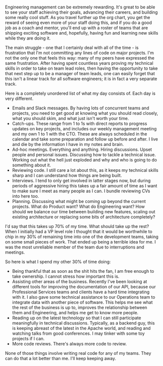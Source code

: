 Engineering management can be extremely rewarding. It's great to be able to see your staff achieving their goals, advancing their careers, and building some really cool stuff. As you travel further up the org chart, you get the reward of seeing even more of your staff doing this, and if you do a good job as a coach and mentor, you'll end up with a roster of teams that are shipping exciting software and, hopefully, having fun and learning new skills while they are doing it.

The main struggle - one that I certainly deal with all of the time - is frustration that I'm not committing any lines of code on major projects. I'm not the only one that feels this way: many of my peers have expressed the same frustration. After having spent countless years proving my technical skills in order to take on team lead roles, then having the opportunity to take that next step up to be a manager of team leads, one can easily forget that this isn't a linear track for all software engineers; it is in fact a very separate track.

Here is a completely unordered list of what my day consists of. Each day is very different.

- Emails and Slack messages. By having lots of concurrent teams and projects, you need to get good at knowing what you should read closely, what you should skim, and what just isn't worth your time.
- Catch-ups. These range from 1 to 1s with direct reports to progress updates on key projects, and includes our weekly management meeting and my own 1 to 1 with the CTO. These are always scheduled in the calendar and take some preparation and follow up before and after. I live and die by the information I have in my notes and brain.
- Ad-hoc meetings. Everything and anything. Hiring discussions. Upset people and personal issues. Discussing how to tackle a technical issue. Working out what the hell just exploded and why and who is going to do something about it.
- Reviewing code. I still care a lot about this, as it keeps my technical skills sharp and I can understand how things are being built.
- Interviews. I tend to only get involved in latter stages now, but during periods of aggressive hiring this takes up a fair amount of time as I want to make sure I meet as many people as I can. I bundle reviewing CVs into here too.
- Planning. Discussing what might be coming up beyond the current projects. What do Product want? What do Engineering want? How should we balance our time between building new features, scaling out existing architecture or replacing some bits of architecture completely?

I'd say that this takes up 70% of my time. What should take up the rest? When I initially had a VP level role I thought that it would be worthwhile to chip in my 30% of remaining time into one of the development teams, taking on some small pieces of work. That ended up being a terrible idea for me. I was the most unreliable member of the team due to interruptions and meetings.

So here is what I spend my other 30% of time doing:

- Being thankful that as soon as the shit hits the fan, I am free enough to take ownership. I cannot stress how important this is.
- Assisting other areas of the business. Recently I've been looking at different tools for improving the documentation of our API, because our Professional Services teams and clients have a hard time integrating with it. I also gave some technical assistance to our Operations team to integrate data with another piece of software. This helps me see what the rest of the business is up to, improves the relationship between them and Engineering, and helps me get to know more people.
- Reading up on the latest technology so that I can still participate meaningfully in technical discussions. Typically, as a backend guy, this is keeping abreast of the latest in the Apache world, and reading and watching talks from good conferences. I may tinker with some toy projects if I can.
- More code reviews. There's always more code to review.

None of those things involve writing real code for any of my teams. They can do that a lot better than me. I'll keep keeping away.
